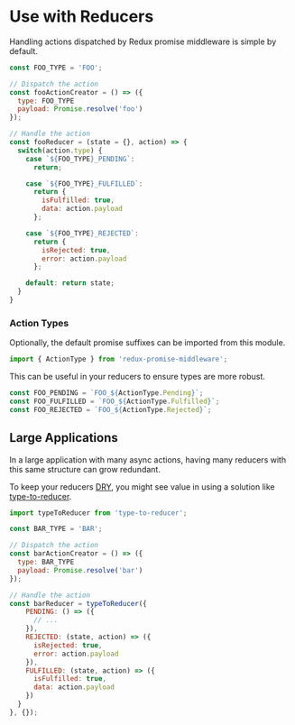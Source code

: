 # Use with Reducers

Handling actions dispatched by Redux promise middleware is simple by default.

```javascript
const FOO_TYPE = 'FOO';

// Dispatch the action
const fooActionCreator = () => ({
  type: FOO_TYPE
  payload: Promise.resolve('foo')
});

// Handle the action
const fooReducer = (state = {}, action) => {
  switch(action.type) {
    case `${FOO_TYPE}_PENDING`:
      return;

    case `${FOO_TYPE}_FULFILLED`:
      return {
        isFulfilled: true,
        data: action.payload
      };

    case `${FOO_TYPE}_REJECTED`:
      return {
        isRejected: true,
        error: action.payload
      };

    default: return state;
  }
}
```

### Action Types

Optionally, the default promise suffixes can be imported from this module.

```javascript
import { ActionType } from 'redux-promise-middleware';
```

This can be useful in your reducers to ensure types are more robust.

```javascript
const FOO_PENDING = `FOO_${ActionType.Pending}`;
const FOO_FULFILLED = `FOO_${ActionType.Fulfilled}`;
const FOO_REJECTED = `FOO_${ActionType.Rejected}`;
```

## Large Applications

In a large application with many async actions, having many reducers with this same structure can grow redundant.

To keep your reducers [DRY](https://en.wikipedia.org/wiki/Don%27t_repeat_yourself), you might see value in using a solution like [type-to-reducer](https://github.com/tomatau/type-to-reducer).

```javascript
import typeToReducer from 'type-to-reducer';

const BAR_TYPE = 'BAR';

// Dispatch the action
const barActionCreator = () => ({
  type: BAR_TYPE
  payload: Promise.resolve('bar')
});

// Handle the action
const barReducer = typeToReducer({
    PENDING: () => ({
      // ...
    }),
    REJECTED: (state, action) => ({
      isRejected: true,
      error: action.payload
    }),
    FULFILLED: (state, action) => ({
      isFulfilled: true,
      data: action.payload
    })
  }
}, {});
```

